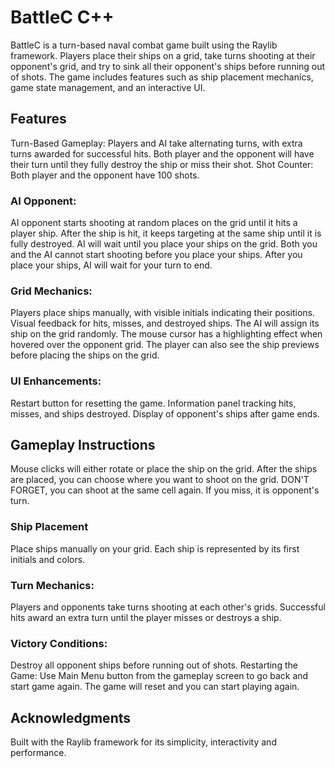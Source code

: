 # BattleC C++
BattleC is a turn-based naval combat game built using the Raylib framework. Players place their ships on a grid, take turns shooting at their opponent's grid, and try to sink all their opponent's ships before running out of shots. 
The game includes features such as ship placement mechanics, game state management, and an interactive UI.

## Features
Turn-Based Gameplay: Players and AI take alternating turns, with extra turns awarded for successful hits. Both player and the opponent will have their turn until they fully destroy the ship or miss their shot.
Shot Counter: Both player and the opponent have 100 shots. 

### AI Opponent:
AI opponent starts shooting at random places on the grid until it hits a player ship. After the ship is hit, it keeps targeting at the same ship until it is fully destroyed.
AI will wait until you place your ships on the grid. Both you and the AI cannot start shooting before you place your ships. After you place your ships, AI will wait for your turn to end.

### Grid Mechanics:
Players place ships manually, with visible initials indicating their positions.
Visual feedback for hits, misses, and destroyed ships.
The AI will assign its ship on the grid randomly.
The mouse cursor has a highlighting effect when hovered over the opponent grid.
The player can also see the ship previews before placing the ships on the grid.

### UI Enhancements:
Restart button for resetting the game.
Information panel tracking hits, misses, and ships destroyed.
Display of opponent's ships after game ends.

## Gameplay Instructions
Mouse clicks will either rotate or place the ship on the grid. After the ships are placed, you can choose where you want to shoot on the grid. DON'T FORGET, you can shoot at the same cell again. If you miss, it is opponent's turn.

### Ship Placement
Place ships manually on your grid. Each ship is represented by its first initials and colors.

### Turn Mechanics:
Players and opponents take turns shooting at each other's grids.
Successful hits award an extra turn until the player misses or destroys a ship.

### Victory Conditions:
Destroy all opponent ships before running out of shots.
Restarting the Game: Use Main Menu button from the gameplay screen to go back and start game again. The game will reset and you can start playing again.

## Acknowledgments
Built with the Raylib framework for its simplicity, interactivity and performance.
